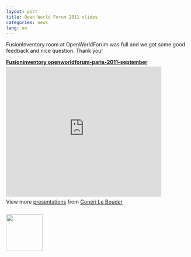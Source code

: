 ```yaml
---
layout: post
title: Open World Forum 2011 slides
categories: news
lang: en
---
```


FusionInventory room at OpenWorldForum was full and we got some good feedback and nice question. Thank you!




<div style="width:425px" id="__ss_9389676"> <strong style="display:block;margin:12px 0 4px"><a href="http://www.slideshare.net/goneri/fusioninventory-openworldforumparis2011september" title="Fusioninventory openworldforum-paris-2011-september" target="_blank">Fusioninventory openworldforum-paris-2011-september</a></strong> <iframe src="http://www.slideshare.net/slideshow/embed_code/9389676" width="425" height="355" frameborder="0" marginwidth="0" marginheight="0" scrolling="no"></iframe> <div style="padding:5px 0 12px"> View more <a href="http://www.slideshare.net/" target="_blank">presentations</a> from <a href="http://www.slideshare.net/goneri" target="_blank">Gonéri Le Bouder</a> </div> </div>

<a href='/news_docs/fusioninventory-openworldforum-paris-2011-september.pdf'><img src="/news_docs/download.png" alt="" title="download" width="100" height="100" class="aligncenter size-full wp-image-1030" /></a>


